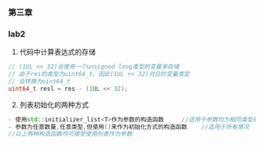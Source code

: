 ### 第三章
### lab2
1. 代码中计算表达式的存储
```c++
// (1UL << 32)会使用一个unsigned long类型的变量来存储
// 由于res的类型为uint64_t，因此(1UL << 32)对应的变量类型
// 会转换为uint64_t
uint64_t resl = res - (1UL << 32);
```
2. 列表初始化的两种方式
```c++
- 使用std::initializer_list<T>作为参数的构造函数     //适用于参数均为相同类型的情况
- 参数为任意数量,任意类型,但使用()来作为初始化方式的构造函数    //适用于所有情况
//以上两种构造函数均可接受使用列表作为参数
```